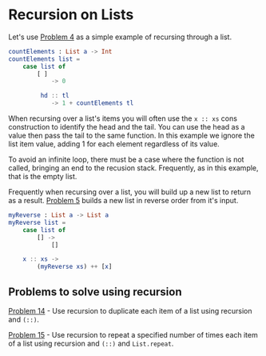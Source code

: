 # Recursion on Lists

Let's use [Problem 4](/../p/p04.md) as a simple example of recursing  through a list. 

```elm
countElements : List a -> Int
countElements list =
    case list of
        [ ] 
            -> 0

         hd :: tl 
            -> 1 + countElements tl
```
When recursing over a list's items you will often use the ```x :: xs``` cons construction to identify the head and the tail. You can use the head as a value then pass the tail to the same function. In this example we ignore the list item value, adding 1 for each element regardless of its value. 

To avoid an infinite loop, there must be a case where the function is not called, bringing an end to the recusion stack. Frequently, as in this example, that is the empty list.

Frequently when recursing over a list, you will build up a new list to return as a result. [Problem 5](../p/p05.md "Problem 5") builds a new list in reverse order from it's input. 

```elm
myReverse : List a -> List a
myReverse list =
    case list of
        [] ->
            []

    x :: xs ->
        (myReverse xs) ++ [x]
``` 

## Problems to solve using recursion

[Problem 14](../p/p14.md "Problem 14") - Use recursion to duplicate each item of a list using recursion and ```(::)```.

[Problem 15](../p/p15.md "Problem 15") - Use recursion to repeat a specified number of times each item of a list using recursion and ```(::)``` and ```List.repeat```.

